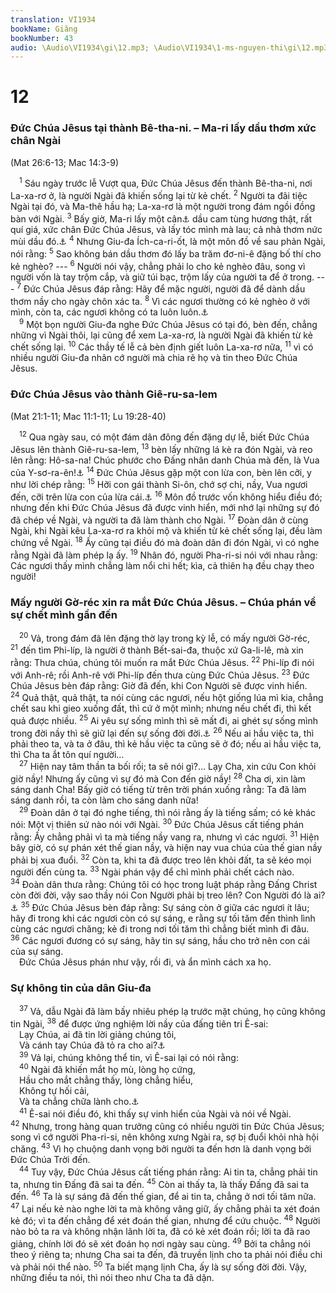 ```yaml
---
translation: VI1934
bookName: Giăng 
bookNumber: 43
audio: \Audio\VI1934\gi\12.mp3; \Audio\VI1934\1-ms-nguyen-thi\gi\12.mp3; \Audio\VI1934\2-ms-david-dong\gi\12.mp3
---
```


<div class="title"><h1>12</h1><h3>Đức Chúa Jêsus tại thành Bê-tha-ni. – Ma-ri lấy dầu thơm xức chân Ngài</h3><p>(Mat 26:6-13; Mac 14:3-9)</p></div>
<span class="verse gi_12_1"> <sup>1</sup> Sáu ngày trước lễ Vượt qua, Đức Chúa Jêsus đến thành Bê-tha-ni, nơi La-xa-rơ ở, là người Ngài đã khiến sống lại từ kẻ chết. </span>
<span class="verse gi_12_2"><sup>2</sup> Người ta đãi tiệc Ngài tại đó, và Ma-thê hầu hạ; La-xa-rơ là một người trong đám ngồi đồng bàn với Ngài. </span>
<span class="verse gi_12_3"><sup>3</sup> Bấy giờ, Ma-ri lấy một cân<a data-toggle="tooltip" data-placement="bottom" title="Một cân La Mã nặng khoảng 326g">⚓</a> dầu cam tùng hương thật, rất quí giá, xức chân Đức Chúa Jêsus, và lấy tóc mình mà lau; cả nhà thơm nức mùi dầu đó.<a data-toggle="tooltip" data-placement="bottom" title="Lu 7:37-38">⚓</a></span>
<span class="verse gi_12_4"><sup>4</sup> Nhưng Giu-đa Ích-ca-ri-ốt, là một môn đồ về sau phản Ngài, nói rằng: </span>
<span class="verse gi_12_5"><sup>5</sup> Sao không bán dầu thơm đó lấy ba trăm đơ-ni-ê đặng bố thí cho kẻ nghèo? --- </span>
<span class="verse gi_12_6"><sup>6</sup> Người nói vậy, chẳng phải lo cho kẻ nghèo đâu, song vì người vốn là tay trộm cắp, và giữ túi bạc, trộm lấy của người ta để ở trong. --- </span>
<span class="verse gi_12_7"><sup>7</sup> Đức Chúa Jêsus đáp rằng: Hãy để mặc người, người đã để dành dầu thơm nầy cho ngày chôn xác ta. </span>
<span class="verse gi_12_8"><sup>8</sup> Vì các ngươi thường có kẻ nghèo ở với mình, còn ta, các ngươi không có ta luôn luôn.<a data-toggle="tooltip" data-placement="bottom" title="Phu 15:11">⚓</a><br/></span>
<span class="verse gi_12_9"> <sup>9</sup> Một bọn người Giu-đa nghe Đức Chúa Jêsus có tại đó, bèn đến, chẳng những vì Ngài thôi, lại cũng để xem La-xa-rơ, là người Ngài đã khiến từ kẻ chết sống lại. </span>
<span class="verse gi_12_10"><sup>10</sup> Các thầy tế lễ cả bèn định giết luôn La-xa-rơ nữa, </span>
<span class="verse gi_12_11"><sup>11</sup> vì có nhiều người Giu-đa nhân cớ người mà chia rẽ họ và tin theo Đức Chúa Jêsus. <br/></span>
<div class="title"><h3>Đức Chúa Jêsus vào thành Giê-ru-sa-lem</h3><p>(Mat 21:1-11; Mac 11:1-11; Lu 19:28-40)</p></div>
<span class="verse gi_12_12"> <sup>12</sup> Qua ngày sau, có một đám dân đông đến đặng dự lễ, biết Đức Chúa Jêsus lên thành Giê-ru-sa-lem, </span>
<span class="verse gi_12_13"><sup>13</sup> bèn lấy những lá kè ra đón Ngài, và reo lên rằng: Hô-sa-na! Chúc phước cho Đấng nhân danh Chúa mà đến, là Vua của Y-sơ-ra-ên!<a data-toggle="tooltip" data-placement="bottom" title="Thi 118:25-26 ">⚓</a></span>
<span class="verse gi_12_14"><sup>14</sup> Đức Chúa Jêsus gặp một con lừa con, bèn lên cỡi, y như lời chép rằng: </span>
<span class="verse gi_12_15"><sup>15</sup> Hỡi con gái thành Si-ôn, chớ sợ chi, nầy, Vua ngươi đến, cỡi trên lừa con của lừa cái.<a data-toggle="tooltip" data-placement="bottom" title="Xa 9:9">⚓</a></span>
<span class="verse gi_12_16"><sup>16</sup> Môn đồ trước vốn không hiểu điều đó; nhưng đến khi Đức Chúa Jêsus đã được vinh hiển, mới nhớ lại những sự đó đã chép về Ngài, và người ta đã làm thành cho Ngài. </span>
<span class="verse gi_12_17"><sup>17</sup> Đoàn dân ở cùng Ngài, khi Ngài kêu La-xa-rơ ra khỏi mộ và khiến từ kẻ chết sống lại, đều làm chứng về Ngài. </span>
<span class="verse gi_12_18"><sup>18</sup> Ấy cũng tại điều đó mà đoàn dân đi đón Ngài, vì có nghe rằng Ngài đã làm phép lạ ấy. </span>
<span class="verse gi_12_19"><sup>19</sup> Nhân đó, người Pha-ri-si nói với nhau rằng: Các ngươi thấy mình chẳng làm nổi chi hết; kìa, cả thiên hạ đều chạy theo người! <br/></span>
<div class="title"><h3>Mấy người Gờ-réc xin ra mắt Đức Chúa Jêsus. – Chúa phán về sự chết mình gần đến</h3></div>
<span class="verse gi_12_20"> <sup>20</sup> Vả, trong đám đã lên đặng thờ lạy trong kỳ lễ, có mấy người Gờ-réc, </span>
<span class="verse gi_12_21"><sup>21</sup> đến tìm Phi-líp, là người ở thành Bết-sai-đa, thuộc xứ Ga-li-lê, mà xin rằng: Thưa chúa, chúng tôi muốn ra mắt Đức Chúa Jêsus. </span>
<span class="verse gi_12_22"><sup>22</sup> Phi-líp đi nói với Anh-rê; rồi Anh-rê với Phi-líp đến thưa cùng Đức Chúa Jêsus. </span>
<span class="verse gi_12_23"><sup>23</sup> Đức Chúa Jêsus bèn đáp rằng: Giờ đã đến, khi Con Người sẽ được vinh hiển. </span>
<span class="verse gi_12_24"><sup>24</sup> Quả thật, quả thật, ta nói cùng các ngươi, nếu hột giống lúa mì kia, chẳng chết sau khi gieo xuống đất, thì cứ ở một mình; nhưng nếu chết đi, thì kết quả được nhiều. </span>
<span class="verse gi_12_25"><sup>25</sup> Ai yêu sự sống mình thì sẽ mất đi, ai ghét sự sống mình trong đời nầy thì sẽ giữ lại đến sự sống đời đời.<a data-toggle="tooltip" data-placement="bottom" title="Mat 10:39; 16:25; Mac 8:35; Lu 9:24; 17:33">⚓</a></span>
<span class="verse gi_12_26"><sup>26</sup> Nếu ai hầu việc ta, thì phải theo ta, và ta ở đâu, thì kẻ hầu việc ta cũng sẽ ở đó; nếu ai hầu việc ta, thì Cha ta ắt tôn quí người… <br/></span>
<span class="verse gi_12_27"> <sup>27</sup> Hiện nay tâm thần ta bối rối; ta sẽ nói gì?… Lạy Cha, xin cứu Con khỏi giờ nầy! Nhưng ấy cũng vì sự đó mà Con đến giờ nầy! </span>
<span class="verse gi_12_28"><sup>28</sup> Cha ơi, xin làm sáng danh Cha! Bấy giờ có tiếng từ trên trời phán xuống rằng: Ta đã làm sáng danh rồi, ta còn làm cho sáng danh nữa! <br/></span>
<span class="verse gi_12_29"> <sup>29</sup> Đoàn dân ở tại đó nghe tiếng, thì nói rằng ấy là tiếng sấm; có kẻ khác nói: Một vị thiên sứ nào nói với Ngài. </span>
<span class="verse gi_12_30"><sup>30</sup> Đức Chúa Jêsus cất tiếng phán rằng: Ấy chẳng phải vì ta mà tiếng nầy vang ra, nhưng vì các ngươi. </span>
<span class="verse gi_12_31"><sup>31</sup> Hiện bây giờ, có sự phán xét thế gian nầy, và hiện nay vua chúa của thế gian nầy phải bị xua đuổi. </span>
<span class="verse gi_12_32"><sup>32</sup> Còn ta, khi ta đã được treo lên khỏi đất, ta sẽ kéo mọi người đến cùng ta. </span>
<span class="verse gi_12_33"><sup>33</sup> Ngài phán vậy để chỉ mình phải chết cách nào. </span>
<span class="verse gi_12_34"><sup>34</sup> Đoàn dân thưa rằng: Chúng tôi có học trong luật pháp rằng Đấng Christ còn đời đời, vậy sao thầy nói Con Người phải bị treo lên? Con Người đó là ai?<a data-toggle="tooltip" data-placement="bottom" title="Thi 110:4; Es 9:7; Exe 37:25; Da 7:14">⚓</a></span>
<span class="verse gi_12_35"><sup>35</sup> Đức Chúa Jêsus bèn đáp rằng: Sự sáng còn ở giữa các ngươi ít lâu; hãy đi trong khi các ngươi còn có sự sáng, e rằng sự tối tăm đến thình lình cùng các ngươi chăng; kẻ đi trong nơi tối tăm thì chẳng biết mình đi đâu. </span>
<span class="verse gi_12_36"><sup>36</sup> Các ngươi đương có sự sáng, hãy tin sự sáng, hầu cho trở nên con cái của sự sáng. <br/> Đức Chúa Jêsus phán như vậy, rồi đi, và ẩn mình cách xa họ. <br/></span>
<div class="title"><h3>Sự không tin của dân Giu-đa</h3></div>
<span class="verse gi_12_37"> <sup>37</sup> Vả, dẫu Ngài đã làm bấy nhiêu phép lạ trước mặt chúng, họ cũng không tin Ngài, </span>
<span class="verse gi_12_38"><sup>38</sup> để được ứng nghiệm lời nầy của đấng tiên tri Ê-sai: <br/> Lạy Chúa, ai đã tin lời giảng chúng tôi, <br/> Và cánh tay Chúa đã tỏ ra cho ai?<a data-toggle="tooltip" data-placement="bottom" title="Es 53:1">⚓</a><br/></span>
<span class="verse gi_12_39"> <sup>39</sup> Vả lại, chúng không thể tin, vì Ê-sai lại có nói rằng: <br/></span>
<span class="verse gi_12_40"> <sup>40</sup> Ngài đã khiến mắt họ mù, lòng họ cứng, <br/> Hầu cho mắt chẳng thấy, lòng chẳng hiểu, <br/> Không tự hối cải, <br/> Và ta chẳng chữa lành cho.<a data-toggle="tooltip" data-placement="bottom" title="Es 6:10">⚓</a><br/></span>
<span class="verse gi_12_41"> <sup>41</sup> Ê-sai nói điều đó, khi thấy sự vinh hiển của Ngài và nói về Ngài. </span>
<span class="verse gi_12_42"><sup>42</sup> Nhưng, trong hàng quan trưởng cũng có nhiều người tin Đức Chúa Jêsus; song vì cớ người Pha-ri-si, nên không xưng Ngài ra, sợ bị đuổi khỏi nhà hội chăng. </span>
<span class="verse gi_12_43"><sup>43</sup> Vì họ chuộng danh vọng bởi người ta đến hơn là danh vọng bởi Đức Chúa Trời đến. <br/></span>
<span class="verse gi_12_44"> <sup>44</sup> Tuy vậy, Đức Chúa Jêsus cất tiếng phán rằng: Ai tin ta, chẳng phải tin ta, nhưng tin Đấng đã sai ta đến. </span>
<span class="verse gi_12_45"><sup>45</sup> Còn ai thấy ta, là thấy Đấng đã sai ta đến. </span>
<span class="verse gi_12_46"><sup>46</sup> Ta là sự sáng đã đến thế gian, để ai tin ta, chẳng ở nơi tối tăm nữa. </span>
<span class="verse gi_12_47"><sup>47</sup> Lại nếu kẻ nào nghe lời ta mà không vâng giữ, ấy chẳng phải ta xét đoán kẻ đó; vì ta đến chẳng để xét đoán thế gian, nhưng để cứu chuộc. </span>
<span class="verse gi_12_48"><sup>48</sup> Người nào bỏ ta ra và không nhận lãnh lời ta, đã có kẻ xét đoán rồi; lời ta đã rao giảng, chính lời đó sẽ xét đoán họ nơi ngày sau cùng. </span>
<span class="verse gi_12_49"><sup>49</sup> Bởi ta chẳng nói theo ý riêng ta; nhưng Cha sai ta đến, đã truyền lịnh cho ta phải nói điều chi và phải nói thể nào. </span>
<span class="verse gi_12_50"><sup>50</sup> Ta biết mạng lịnh Cha, ấy là sự sống đời đời. Vậy, những điều ta nói, thì nói theo như Cha ta đã dặn. <br/></span>
